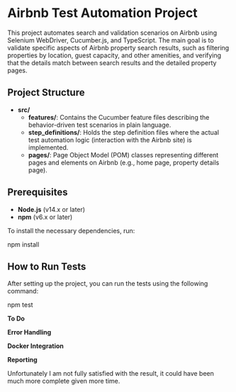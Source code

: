 # Airbnb Test Automation Project

This project automates search and validation scenarios on Airbnb using Selenium WebDriver, Cucumber.js, and TypeScript. The main goal is to validate specific aspects of Airbnb property search results, such as filtering properties by location, guest capacity, and other amenities, and verifying that the details match between search results and the detailed property pages.

## Project Structure

- **src/**
  - **features/**: Contains the Cucumber feature files describing the behavior-driven test scenarios in plain language.
  - **step_definitions/**: Holds the step definition files where the actual test automation logic (interaction with the Airbnb site) is implemented.
  - **pages/**: Page Object Model (POM) classes representing different pages and elements on Airbnb (e.g., home page, property details page).

## Prerequisites

- **Node.js** (v14.x or later)
- **npm** (v6.x or later)

To install the necessary dependencies, run:

npm install

## How to Run Tests

After setting up the project, you can run the tests using the following command:

npm test

**To Do** 

**Error Handling**

**Docker Integration**

**Reporting**

Unfortunately I am not fully satisfied with the result, it could have been much more complete given more time. 
